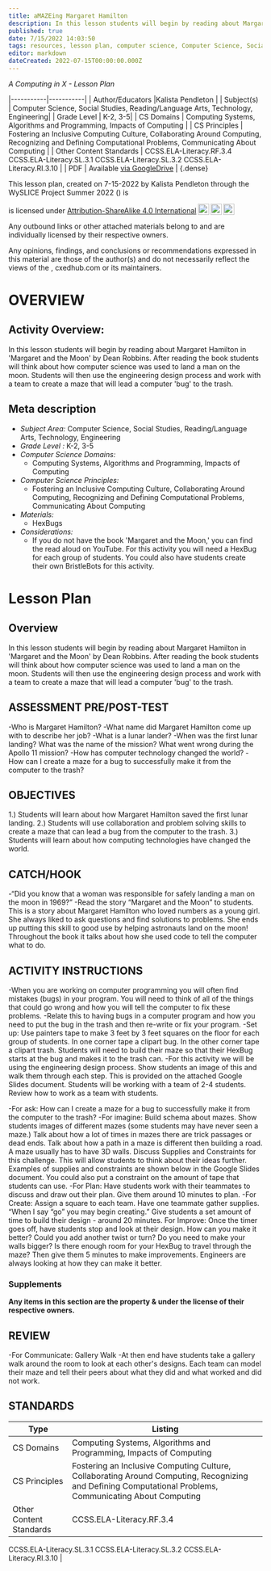 ```yaml
---
title: aMAZEing Margaret Hamilton
description: In this lesson students will begin by reading about Margaret Hamilton in 'Margaret and the Moon' by Dean Robbins. After reading the book students will think about how computer science was used to land a man on the moon. Students will then use the engineering design process and work with a team to create a maze that will lead a computer 'bug' to the trash.
published: true
date: 7/15/2022 14:03:50
tags: resources, lesson plan, computer science, Computer Science, Social Studies, Reading/Language Arts, Technology, Engineering 
editor: markdown
dateCreated: 2022-07-15T00:00:00.000Z
---
```

*A Computing in X - Lesson Plan*

|-----------|-----------|
| Author/Educators |Kalista Pendleton |
| Subject(s) | Computer Science, Social Studies, Reading/Language Arts, Technology, Engineering|
| Grade Level | K-2, 3-5|
| CS Domains | Computing Systems, Algorithms and Programming, Impacts of Computing |
| CS Principles | Fostering an Inclusive Computing Culture, Collaborating Around Computing, Recognizing and Defining Computational Problems, Communicating About Computing |
| Other Content Standards | CCSS.ELA-Literacy.RF.3.4
CCSS.ELA-Literacy.SL.3.1
CCSS.ELA-Literacy.SL.3.2
CCSS.ELA-Literacy.RI.3.10 | 
| PDF | Available [via GoogleDrive]() |
{.dense}






This lesson plan, created on 7-15-2022 by Kalista Pendleton through the  WySLICE Project Summer 2022 () is  <p xmlns:cc="http://creativecommons.org/ns#" >  is licensed under <a href="http://creativecommons.org/licenses/by-sa/4.0/?ref=chooser-v1" target="_blank" rel="license noopener noreferrer" style="display:inline-block;">Attribution-ShareAlike 4.0 International<img style="height:22px!important;margin-left:3px;vertical-align:text-bottom;" src="https://mirrors.creativecommons.org/presskit/icons/cc.svg?ref=chooser-v1"><img style="height:22px!important;margin-left:3px;vertical-align:text-bottom;" src="https://mirrors.creativecommons.org/presskit/icons/by.svg?ref=chooser-v1"><img style="height:22px!important;margin-left:3px;vertical-align:text-bottom;" src="https://mirrors.creativecommons.org/presskit/icons/sa.svg?ref=chooser-v1"></a></p>


Any outbound links or other attached materials belong to and are individually licensed by their respective owners. 


Any opinions, findings, and conclusions or recommendations expressed in this material are those of the author(s) and do not necessarily reflect the views of the , cxedhub.com or its maintainers.


# OVERVIEW
## Activity Overview:  
In this lesson students will begin by reading about Margaret Hamilton in 'Margaret and the Moon' by Dean Robbins. After reading the book students will think about how computer science was used to land a man on the moon. Students will then use the engineering design process and work with a team to create a maze that will lead a computer 'bug' to the trash.
## Meta description
+ *Subject Area:* Computer Science, Social Studies, Reading/Language Arts, Technology, Engineering 
+ *Grade Level :* K-2, 3-5 
+ *Computer Science Domains:*
   + Computing Systems, Algorithms and Programming, Impacts of Computing
+ *Computer Science Principles:*
   + Fostering an Inclusive Computing Culture, Collaborating Around Computing, Recognizing and Defining Computational Problems, Communicating About Computing
+ *Materials:* 
   + HexBugs
+ *Considerations:*
   + If you do not have the book 'Margaret and the Moon,' you can find the read aloud on YouTube. For this activity you will need a HexBug for each group of students. You could also have students create their own BristleBots for this activity.


# Lesson Plan
## Overview
In this lesson students will begin by reading about Margaret Hamilton in 'Margaret and the Moon' by Dean Robbins. After reading the book students will think about how computer science was used to land a man on the moon. Students will then use the engineering design process and work with a team to create a maze that will lead a computer 'bug' to the trash.
## ASSESSMENT PRE/POST-TEST
-Who is Margaret Hamilton?
-What name did Margaret Hamilton come up with to describe her job?
-What is a lunar lander?
-When was the first lunar landing? What was the name of the mission?
What went wrong during the Apollo 11 mission?
-How has computer technology changed the world?
-How can I create a maze for a bug to successfully make it from the computer to the trash?
## OBJECTIVES
1.) Students will learn about how Margaret Hamilton saved the first lunar landing.
2.) Students will use collaboration and problem solving skills to create a maze that can lead a bug from the computer to the trash.
3.) Students will learn about how computing technologies have changed the world.


## CATCH/HOOK
-“Did you know that a woman was responsible for safely landing a man on the moon in 1969?”
-Read the story “Margaret and the Moon” to students. This is a story about Margaret Hamilton who loved numbers as a young girl. She always liked to ask questions and find solutions to problems. She ends up putting this skill to good use by helping astronauts land on the moon! Throughout the book it talks about how she used code to tell the computer what to do.


## ACTIVITY INSTRUCTIONS
-When you are working on computer programming you will often find mistakes (bugs) in your program. You will need to think of all of the things that could go wrong and how you will tell the computer to fix these problems. 
-Relate this to having bugs in a computer program and how you need to put the bug in the trash and then re-write or fix your program.
-Set up: Use painters tape to make 3 feet by 3 feet squares on the floor for each group of students. In one corner tape a clipart bug. In the other corner tape a clipart trash. Students will need to build their maze so that their HexBug starts at the bug and makes it to the trash can.
-For this activity we will be using the engineering design process. Show students an image of this and walk them through each step. This is provided on the attached Google Slides document. Students will be working with a team of 2-4 students. Review how to work as a team with students. 




-For ask: How can I create a maze for a bug to successfully make it from the computer to the trash?
-For imagine: Build schema about mazes. Show students images of different mazes (some students may have never seen a maze.) Talk about how a lot of times in mazes there are trick passages or dead ends. Talk about how a path in a maze is different then building a road. A maze usually has to have 3D walls. Discuss Supplies and Constraints for this challenge. This will allow students to think about their ideas further. Examples of supplies and constraints are shown below in the Google Slides document. You could also put a constraint on the amount of tape that students can use.
-For Plan: Have students work with their teammates to discuss and draw out their plan. Give them around 10 minutes to plan.
-For Create: Assign a square to each team. Have one teammate gather supplies. “When I say “go” you may begin creating.” Give students a set amount of time to build their design - around 20 minutes.
For Improve: Once the timer goes off, have students stop and look at their design. How can you make it better? Could you add another twist or turn? Do you need to make your walls bigger? Is there enough room for your HexBug to travel through the maze? Then give them 5 minutes to make improvements. Engineers are always looking at how they can make it better.


### Supplements
**Any items in this section are the property & under the license of their respective owners.**






## REVIEW
-For Communicate: Gallery Walk -At then end have students take a gallery walk around the room to look at each other's designs. Each team can model their maze and tell their peers about what they did and what worked and did not work.
## STANDARDS        
| Type | Listing | 
|-----------|-----------|
| CS Domains  | Computing Systems, Algorithms and Programming, Impacts of Computing|
| CS Principles   | Fostering an Inclusive Computing Culture, Collaborating Around Computing, Recognizing and Defining Computational Problems, Communicating About Computing|
| Other Content Standards | CCSS.ELA-Literacy.RF.3.4
CCSS.ELA-Literacy.SL.3.1
CCSS.ELA-Literacy.SL.3.2
CCSS.ELA-Literacy.RI.3.10  |